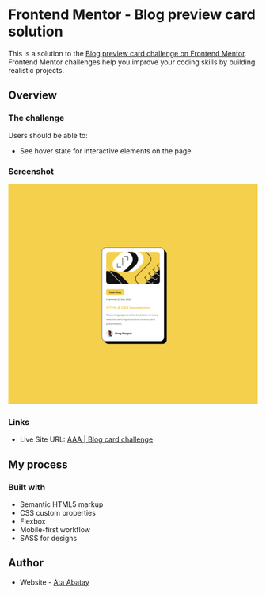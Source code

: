 # Frontend Mentor - Blog preview card solution

This is a solution to the [Blog preview card challenge on Frontend Mentor](https://www.frontendmentor.io/challenges/blog-preview-card-ckPaj01IcS). Frontend Mentor challenges help you improve your coding skills by building realistic projects. 

## Overview

### The challenge

Users should be able to:

- See hover state for interactive elements on the page

### Screenshot

![!\[\](./screenshot.jpg)](assets/images/blogcardimg.png)

### Links

- Live Site URL: [AAA | Blog card challenge](https://fem-blogreviewcard.vercel.app/)

## My process

### Built with

- Semantic HTML5 markup
- CSS custom properties
- Flexbox
- Mobile-first workflow
- SASS for designs

## Author

- Website - [Ata Abatay](https://www.ataabatay.com)
